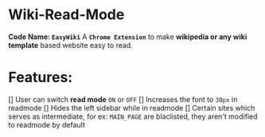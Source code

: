 Wiki-Read-Mode
==============

**Code Name: `EasyWiki`** A **`Chrome Extension`** to make **wikipedia or any wiki template** based website easy to read. 

Features:
===========
[] User can switch **read mode** `ON` or `OFF`
[] Increases the font to `30px` in readmode
[] Hides the left sidebar while in readmode
[] Certain sites which serves as intermediate, for ex: `MAIN_PAGE` are blaclisted, they aren't modified to readmode by default
